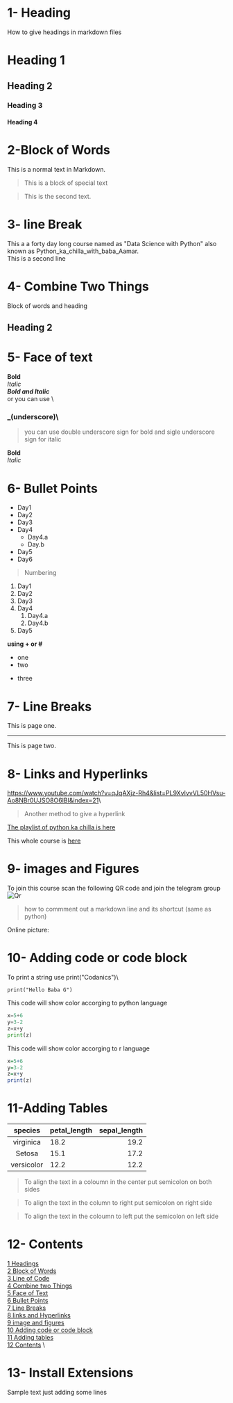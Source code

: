  # 1- Heading
 How to give headings in markdown files
 # Heading 1
 ## Heading 2
 ### Heading 3
 #### Heading 4

 # 2-Block of Words

 This is a normal text in Markdown.

 >This is a block of special text

 >

 >This is the second text.

 # 3- line Break

 This a a forty day long course named as "Data Science with Python" also known as Python_ka_chilla_with_baba_Aamar.\
 This is a second line
# 4- Combine Two Things
Block of words and heading
## Heading 2

# 5- Face of text
**Bold**\
*Italic*\
***Bold and Italic***\
or you can use \
### _(underscore)\

> you can use double underscore sign for bold and sigle underscore sign for italic

__Bold__\
_Italic_

# 6- Bullet Points
- Day1
- Day2
- Day3
- Day4
    - Day4.a
    - Day.b
- Day5
- Day6

>Numbering 
1. Day1
2. Day2
3. Day3
4. Day4
    1. Day4.a
    2. Day4.b
5. Day5

__using + or #__

* one
* two 
+ three

# 7- Line Breaks 
This is page one.
___
This is page two.
# 8- Links and Hyperlinks
<https://www.youtube.com/watch?v=qJqAXjz-Rh4&list=PL9XvIvvVL50HVsu-Ao8NBr0UJSO8O6lBI&index=21>\

>Another method to give a hyperlink

[The playlist of python ka chilla is here](https://www.youtube.com/watch?v=qJqAXjz-Rh4&list=PL9XvIvvVL50HVsu-Ao8NBr0UJSO8O6lBI&index=21)

[Codanics Youtube Channel]:(https://www.youtube.com/watch?v=qJqAXjz-Rh4&list=PL9XvIvvVL50HVsu-Ao8NBr0UJSO8O6lBI&index=21)

This whole course is [here][Codanics Youtube Channel]

# 9- images and Figures 

To join this course scan the following QR code and join the telegram group
![Qr](qr.jpg)
> how to commment out a markdown line and its shortcut (same as python)

Online picture:

<!-- ![Codanics](https://www.pexels.com/search/nature%20wallpaper/) -->

# 10- Adding code or code block

To print a string use print("Codanics")\

```
print("Hello Baba G")
```
This code will show color accorging to python language
```python
x=5+6
y=3-2
z=x+y
print(z)
```
This code will show color accorging to r language

```R
x=5+6
y=3-2
z=x+y
print(z)
```

# 11-Adding Tables
| species | petal_length | sepal_length
|:---------:|:--------------|-------------:|
|virginica|18.2|19.2
|Setosa |15.1|17.2
|versicolor|12.2|12.2
> To align the text in a coloumn in the center put semicolon on both sides

>To align the text in the column to right put semicolon on right side

>To align the text in the coloumn to left put the semicolon on left side

# 12- Contents
[1 Headings](#1--heading)\
[2 Block of Words](#2-block-of-words)\
[3 Line of Code](#3--line-break)\
[4 Combine two Things](#4--combine-two-things)\
[5 Face of Text](#5--face-of-text)\
[6 Bullet Points](#6--bullet-points)\
[7 Line Breaks](#7--line-breaks)\
[8 links and Hyperlinks](#8--links-and-hyperlinks)\
[9 image and figures](#9--images-and-figures)\
[10 Adding code or code block](#10--adding-code-or-code-block)\
[11 Adding tables](#11-adding-tables)\
[12 Contents](#12--contents)
\

# 13- Install Extensions
Sample text
just adding some lines
